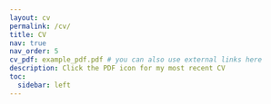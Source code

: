 ```yaml
---
layout: cv
permalink: /cv/
title: CV
nav: true
nav_order: 5
cv_pdf: example_pdf.pdf # you can also use external links here
description: Click the PDF icon for my most recent CV
toc:
  sidebar: left
---
```

